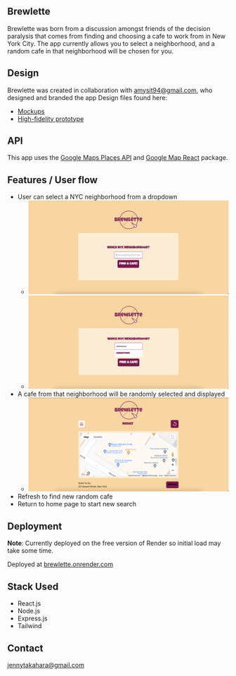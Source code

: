 ## Brewlette

Brewlette was born from a discussion amongst friends of the decision paralysis that comes from finding and choosing a cafe to work from in New York City. The app currently allows you to select a neighborhood, and a random cafe in that neighborhood will be chosen for you.

## Design

Brewlette was created in collaboration with amysit94@gmail.com, who designed and branded the app Design files found here:

- [Mockups](https://www.figma.com/file/8aOhK7mzboTZQ2sZXDr631/Brewlette?type=design&node-id=24-936&mode=design)
- [High-fidelity prototype](https://www.figma.com/proto/8aOhK7mzboTZQ2sZXDr631/Brewlette?page-id=24%3A936&type=design&node-id=24-937&viewport=400%2C454%2C0.08&t=11YPthM2cynHAELn-1&scaling=min-zoom&mode=design)

## API

This app uses the [Google Maps Places API](https://developers.google.com/maps/documentation/places/web-service/overview) and [Google Map React](https://www.npmjs.com/package/google-map-react) package.

## Features / User flow

- User can select a NYC neighborhood from a dropdown
  - ![Home Page](./demo/home.png)
  - ![Searching](./demo/search.png)
- A cafe from that neighborhood will be randomly selected and displayed
  - ![Result Page](./demo/result.png)
- Refresh to find new random cafe
- Return to home page to start new search

## Deployment

**Note**: Currently deployed on the free version of Render so initial load may take some time.

Deployed at [brewlette.onrender.com](https://brewlette.onrender.com/)

## Stack Used

- React.js
- Node.js
- Express.js
- Tailwind

## Contact

jennytakahara@gmail.com
